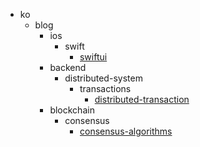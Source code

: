 - ko
    - blog
        - ios
            - swift
                - [swiftui](/ko/blog/ios/swift/swiftui.md)
        - backend
            - distributed-system
                - transactions
                    - [distributed-transaction](/ko/blog/backend/distributed-system/transactions/distributed-transaction.md)
        - blockchain
            - consensus
                - [consensus-algorithms](/ko/blog/blockchain/consensus/consensus-algorithms.md)